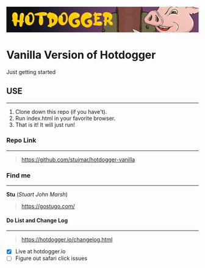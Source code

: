 ![hotdogger](./readme.png)

# Vanilla Version of Hotdogger
Just getting started

## USE
---
1. Clone down this repo (if you have't).
1. Run index.html in your favorite browser.
2. That is it! It will just run!

### Repo Link
---
> https://github.com/stujmar/hotdogger-vanilla

### Find me
---
**Stu** (_Stuart John Marsh_)
> https://gostugo.com/

#### Do List and Change Log
---

> https://hotdogger.io/changelog.html

* [x] Live at hotdogger.io
* [ ] Figure out safari click issues
